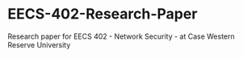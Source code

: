 # EECS-402-Research-Paper
Research paper for EECS 402 - Network Security - at Case Western Reserve University
